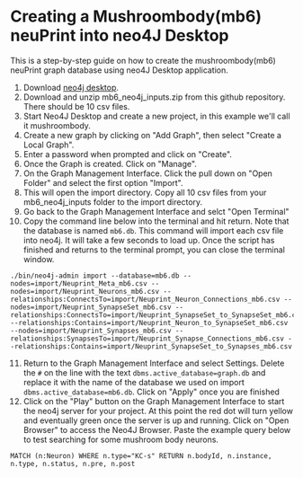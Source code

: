 # Creating a Mushroombody(mb6) neuPrint into neo4J Desktop
This is a step-by-step guide on how to create the mushroombody(mb6) neuPrint graph database using neo4J Desktop application.

1. Download [neo4j desktop](https://neo4j.com/download-center/#desktop).
2. Download and unzip mb6_neo4j_inputs.zip from this github repository. There should be 10 csv files.
3. Start Neo4J Desktop and create a new project, in this example we'll call it mushroombody.
4. Create a new graph by clicking on "Add Graph", then select "Create a Local Graph".
5. Enter a password when prompted and click on "Create".
6. Once the Graph is created. Click on "Manage".
7. On the Graph Management Interface. Click the pull down on "Open Folder" and select the first option "Import".
8. This will open the import directory. Copy all 10 csv files from your mb6_neo4j_inputs folder to the import directory.
9. Go back to the Graph Management Interface and selct "Open Terminal"
10. Copy the command line below into the terminal and hit return. Note that the database is named `mb6.db`. This command will import each csv file into neo4j. It will take a few seconds to load up. Once the script has finished and returns to the terminal prompt, you can close the terminal window.

```
./bin/neo4j-admin import --database=mb6.db --nodes=import/Neuprint_Meta_mb6.csv --nodes=import/Neuprint_Neurons_mb6.csv --relationships:ConnectsTo=import/Neuprint_Neuron_Connections_mb6.csv --nodes=import/Neuprint_SynapseSet_mb6.csv --relationships:ConnectsTo=import/Neuprint_SynapseSet_to_SynapseSet_mb6.csv --relationships:Contains=import/Neuprint_Neuron_to_SynapseSet_mb6.csv --nodes=import/Neuprint_Synapses_mb6.csv --relationships:SynapsesTo=import/Neuprint_Synapse_Connections_mb6.csv --relationships:Contains=import/Neuprint_SynapseSet_to_Synapses_mb6.csv
```

11. Return to the Graph Management Interface and select Settings. Delete the `#` on the line with the text `dbms.active_database=graph.db` and replace it with the name of the database we used on import `dbms.active_database=mb6.db`. Click on "Apply" once you are finished
12. Click on the "Play" button on the Graph Management Interface to start the neo4j server for your project. At this point the red dot will turn yellow and eventually green once the server is up and running. Click on "Open Browser" to access the Neo4J Browser. Paste the example query below to test searching for some mushroom body neurons.

```MATCH (n:Neuron) WHERE n.type="KC-s" RETURN n.bodyId, n.instance, n.type, n.status, n.pre, n.post```

